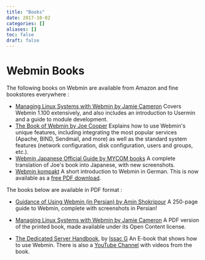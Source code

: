 ```yaml
---
title: "Books"
date: 2017-10-02
categories: []
aliases: []
toc: false
draft: false
---
```

# Webmin Books

The following books on Webmin are available from Amazon and fine bookstores everywhere :

* [Managing Linux Systems with Webmin by Jamie Cameron][1]
    Covers Webmin 1.100 extensively, and also includes an introduction to Usermin and a guide to module development.
* [The Book of Webmin by Joe Cooper][2]
    Explains how to use Webmin's unique features, including integrating the most popular services (Apache, BIND, Sendmail, and more) as well as the standard system features (network configuration, disk configuration, users and groups, etc.).
* [Webmin Japanese Official Guide by MYCOM books][3]
    A complete translation of Joe's book into Japanese, with new screenshots.
* [Webmin kompakt][4]
    A short introduction to Webmin in German. This is now available as a [free PDF download][5].

The books below are available in PDF format :

* [Guidance of Using Webmin (in Persian) by Amin Shokripour][6]
    A 250-page guide to Webmin, complete with screenshots in Persian!
* [Managing Linux Systems with Webmin by Jamie Cameron][7]
    A PDF version of the printed book, made available under its Open Content license.
* [The Dedicated Server Handbook][8], by [Issac G][9]
    An E-book that shows how to use Webmin. There is also a [YouTube Channel][10] with videos from the book.

  [1]: http://www.amazon.com/exec/obidos/tg/detail/-/0131408828/ref=ase_webmin-20/102-6661454-6213756?v=glance&s=books
  [2]: http://www.amazon.com/exec/obidos/tg/detail/-/1886411921/ref=ase_webmin-20/102-6661454-6213756?v=glance&s=books
  [3]: http://book.mycom.co.jp/book/4-8399-0953-9/4-8399-0953-9.shtml
  [4]: http://www.bomots.de/webmin/index.htm
  [5]: http://bomots.de/webmin/Webmin%20kompakt%202te%20Auflage%20%20-%20Free%20Edition.pdf
  [6]: http://www.foss.ir/DownloadCenter/Learning/Books/webminbook.pdf
  [7]: http://www.informit.com/content/downloads/Perens%20Downloads/0131408828_pdf.zip
  [8]: http://www.thededicatedserverhandbook.com/
  [9]: mailto:issac@thededicatedserverhandbook.com
  [10]: http://www.youtube.com/thededicatedserverha
